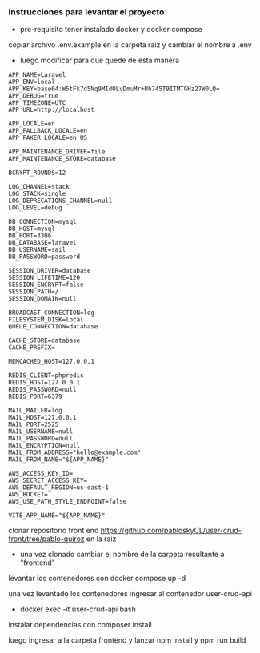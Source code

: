 ### Instrucciones para levantar el proyecto

* pre-requisito tener instalado docker y docker compose

copiar archivo .env.example  en la carpeta raiz y cambiar el nombre a .env

* luego modificar para que quede de esta manera	

```
APP_NAME=Laravel
APP_ENV=local
APP_KEY=base64:W5tFk7d5Nq9MIdOLvDmuMr+Uh745T9ITMTGHz27W0LQ=
APP_DEBUG=true
APP_TIMEZONE=UTC
APP_URL=http://localhost

APP_LOCALE=en
APP_FALLBACK_LOCALE=en
APP_FAKER_LOCALE=en_US

APP_MAINTENANCE_DRIVER=file
APP_MAINTENANCE_STORE=database

BCRYPT_ROUNDS=12

LOG_CHANNEL=stack
LOG_STACK=single
LOG_DEPRECATIONS_CHANNEL=null
LOG_LEVEL=debug

DB_CONNECTION=mysql
DB_HOST=mysql
DB_PORT=3306
DB_DATABASE=laravel
DB_USERNAME=sail
DB_PASSWORD=password

SESSION_DRIVER=database
SESSION_LIFETIME=120
SESSION_ENCRYPT=false
SESSION_PATH=/
SESSION_DOMAIN=null

BROADCAST_CONNECTION=log
FILESYSTEM_DISK=local
QUEUE_CONNECTION=database

CACHE_STORE=database
CACHE_PREFIX=

MEMCACHED_HOST=127.0.0.1

REDIS_CLIENT=phpredis
REDIS_HOST=127.0.0.1
REDIS_PASSWORD=null
REDIS_PORT=6379

MAIL_MAILER=log
MAIL_HOST=127.0.0.1
MAIL_PORT=2525
MAIL_USERNAME=null
MAIL_PASSWORD=null
MAIL_ENCRYPTION=null
MAIL_FROM_ADDRESS="hello@example.com"
MAIL_FROM_NAME="${APP_NAME}"

AWS_ACCESS_KEY_ID=
AWS_SECRET_ACCESS_KEY=
AWS_DEFAULT_REGION=us-east-1
AWS_BUCKET=
AWS_USE_PATH_STYLE_ENDPOINT=false

VITE_APP_NAME="${APP_NAME}"
```

clonar repositorio front end https://github.com/pabloskyCL/user-crud-front/tree/pablo-quiroz en la raiz

* una vez clonado cambiar el nombre de la carpeta resultante a "frontend"

levantar los contenedores con docker compose up -d 

una vez levantado los contenedores ingresar al contenedor user-crud-api

* docker exec -it user-crud-api bash

instalar dependencias con composer install

luego ingresar a la carpeta frontend y lanzar npm install y npm run build



